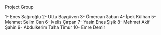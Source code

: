 Project Group

1- Enes Sağıroğlu
2- Utku Baygüven
3- Ömercan Sabun
4- İpek Külhan
5- Mehmet Selim Can
6- Melis Çırpan
7- Yasin Enes Şişik
8- Mehmet Akif Şahin
9- Abdulkerim Talha Timur
10- Emre Demir
